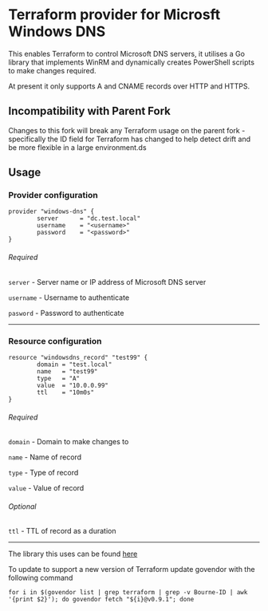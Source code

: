 # Terraform provider for Microsft Windows DNS

This enables Terraform to control Microsoft DNS servers, it utilises a Go library that implements WinRM and 
dynamically creates PowerShell scripts to make changes required.

At present it only supports A and CNAME records over HTTP and HTTPS. 

## Incompatibility with Parent Fork
Changes to this fork will break any Terraform usage on the parent fork - specifically the ID field for Terraform has changed to help detect drift and be more flexible in a large environment.ds

## Usage
### Provider configuration
```
provider "windows-dns" {
        server      = "dc.test.local"
        username    = "<username>"
        password    = "<password>"
}
```
###### Required
`server` - Server name or IP address of Microsoft DNS server

`username` - Username to authenticate
 
`pasword` - Password to authenticate

------
### Resource configuration
```
resource "windowsdns_record" "test99" {
        domain = "test.local"
        name   = "test99"
        type   = "A"
        value  = "10.0.0.99"
        ttl    = "10m0s"
}
```
###### Required
`domain` - Domain to make changes to

`name` - Name of record

`type` - Type of record

`value` - Value of record

###### Optional
`ttl` - TTL of record as a duration

----

The library this uses can be found [here][1]

[1]: https://github.com/Bourne-ID/winrm-dns-client

To update to support a new version of Terraform update govendor with the following command
```
for i in $(govendor list | grep terraform | grep -v Bourne-ID | awk '{print $2}'); do govendor fetch "${i}@v0.9.1"; done
```
